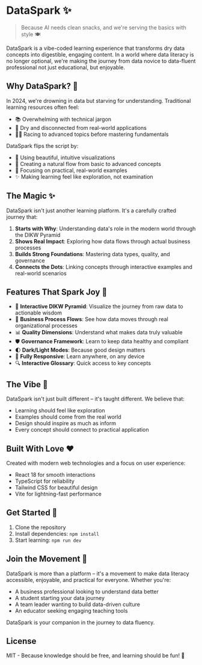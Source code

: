 # DataSpark ✨

> Because AI needs clean snacks, and we're serving the basics with style 🍽️

DataSpark is a vibe-coded learning experience that transforms dry data concepts into digestible, engaging content. In a world where data literacy is no longer optional, we're making the journey from data novice to data-fluent professional not just educational, but enjoyable.

## Why DataSpark? 🤔

In 2024, we're drowning in data but starving for understanding. Traditional learning resources often feel:
- 📚 Overwhelming with technical jargon
- 🥱 Dry and disconnected from real-world applications
- 🏃‍♂️ Racing to advanced topics before mastering fundamentals

DataSpark flips the script by:
- 🎨 Using beautiful, intuitive visualizations
- 🌊 Creating a natural flow from basic to advanced concepts
- 🎯 Focusing on practical, real-world examples
- ✨ Making learning feel like exploration, not examination

## The Magic ✨

DataSpark isn't just another learning platform. It's a carefully crafted journey that:

1. **Starts with Why**: Understanding data's role in the modern world through the DIKW Pyramid
2. **Shows Real Impact**: Exploring how data flows through actual business processes
3. **Builds Strong Foundations**: Mastering data types, quality, and governance
4. **Connects the Dots**: Linking concepts through interactive examples and real-world scenarios

## Features That Spark Joy 🎨

- 🎯 **Interactive DIKW Pyramid**: Visualize the journey from raw data to actionable wisdom
- 🔄 **Business Process Flows**: See how data moves through real organizational processes
- 📊 **Quality Dimensions**: Understand what makes data truly valuable
- 🛡️ **Governance Framework**: Learn to keep data healthy and compliant
- 🌓 **Dark/Light Modes**: Because good design matters
- 📱 **Fully Responsive**: Learn anywhere, on any device
- 🔍 **Interactive Glossary**: Quick access to key concepts

## The Vibe 🌟

DataSpark isn't just built different – it's taught different. We believe that:
- Learning should feel like exploration
- Examples should come from the real world
- Design should inspire as much as inform
- Every concept should connect to practical application

## Built With Love ❤️

Created with modern web technologies and a focus on user experience:
- React 18 for smooth interactions
- TypeScript for reliability
- Tailwind CSS for beautiful design
- Vite for lightning-fast performance

## Get Started 🚀

1. Clone the repository
2. Install dependencies: `npm install`
3. Start learning: `npm run dev`

## Join the Movement 🌊

DataSpark is more than a platform – it's a movement to make data literacy accessible, enjoyable, and practical for everyone. Whether you're:
- A business professional looking to understand data better
- A student starting your data journey
- A team leader wanting to build data-driven culture
- An educator seeking engaging teaching tools

DataSpark is your companion in the journey to data fluency.

## License

MIT - Because knowledge should be free, and learning should be fun! 🎉